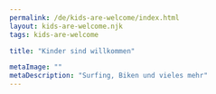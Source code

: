 ```yaml
---
permalink: /de/kids-are-welcome/index.html
layout: kids-are-welcome.njk
tags: kids-are-welcome

title: "Kinder sind willkommen"

metaImage: ""
metaDescription: "Surfing, Biken und vieles mehr"
---
```

